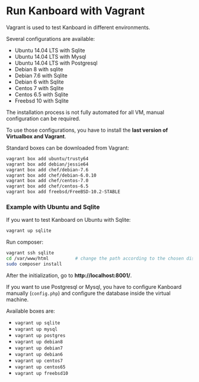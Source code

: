 Run Kanboard with Vagrant
=========================

Vagrant is used to test Kanboard in different environments.

Several configurations are available:

- Ubuntu 14.04 LTS with Sqlite
- Ubuntu 14.04 LTS with Mysql
- Ubuntu 14.04 LTS with Postgresql
- Debian 8 with sqlite
- Debian 7.6 with Sqlite
- Debian 6 with Sqlite
- Centos 7 with Sqlite
- Centos 6.5 with Sqlite
- Freebsd 10 with Sqlite

The installation process is not fully automated for all VM, manual configuration can be required.

To use those configurations, you have to install the **last version of Virtualbox and Vagrant**.

Standard boxes can be downloaded from Vagrant:

```bash
vagrant box add ubuntu/trusty64
vagrant box add debian/jessie64
vagrant box add chef/debian-7.6
vagrant box add chef/debian-6.0.10
vagrant box add chef/centos-7.0
vagrant box add chef/centos-6.5
vagrant box add freebsd/FreeBSD-10.2-STABLE
```

### Example with Ubuntu and Sqlite

If you want to test Kanboard on Ubuntu with Sqlite:

```bash
vagrant up sqlite
```

Run composer:

```bash
vagrant ssh sqlite
cd /var/www/html          # change the path according to the chosen distribution
sudo composer install
```

After the initialization, go to **http://localhost:8001/**.

If you want to use Postgresql or Mysql, you have to configure Kanboard manually (`config.php`) and configure the database inside the virtual machine.

Available boxes are:

- `vagrant up sqlite`
- `vagrant up mysql`
- `vagrant up postgres`
- `vagrant up debian8`
- `vagrant up debian7`
- `vagrant up debian6`
- `vagrant up centos7`
- `vagrant up centos65`
- `vagrant up freebsd10`
